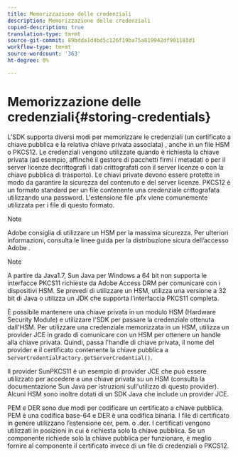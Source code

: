 ```yaml
---
title: Memorizzazione delle credenziali
description: Memorizzazione delle credenziali
copied-description: true
translation-type: tm+mt
source-git-commit: 89bdda1d4bd5c126f19ba75a819942df901183d1
workflow-type: tm+mt
source-wordcount: '363'
ht-degree: 0%

---
```



# Memorizzazione delle credenziali{#storing-credentials}

L’SDK supporta diversi modi per memorizzare le credenziali (un certificato a chiave pubblica e la relativa chiave privata associata) , anche in un file HSM o PKCS12. Le credenziali vengono utilizzate quando è richiesta la chiave privata (ad esempio, affinché il gestore di pacchetti firmi i metadati o per il server licenze decrittografi i dati crittografati con il server licenze o con la chiave pubblica di trasporto). Le chiavi private devono essere protette in modo da garantire la sicurezza del contenuto e del server licenze. PKCS12 è un formato standard per un file contenente una credenziale crittografata utilizzando una password. L&#39;estensione file .pfx viene comunemente utilizzata per i file di questo formato.

>[!NOTE]
>
>Adobe consiglia di utilizzare un HSM per la massima sicurezza. Per ulteriori informazioni, consulta le linee guida per la distribuzione sicura dell’accesso Adobe .

>[!NOTE]
>
>A partire da Java1.7, Sun Java per Windows a 64 bit non supporta le interfacce PKCS11 richieste da Adobe Access DRM per comunicare con i dispositivi HSM. Se prevedi di utilizzare un HSM, utilizza una versione a 32 bit di Java o utilizza un JDK che supporta l’interfaccia PKCS11 completa.

È possibile mantenere una chiave privata in un modulo HSM (Hardware Security Module) e utilizzare l&#39;SDK per passare la credenziale ottenuta dall&#39;HSM. Per utilizzare una credenziale memorizzata in un HSM, utilizza un provider JCE in grado di comunicare con un HSM per ottenere un handle alla chiave privata. Quindi, passa l&#39;handle di chiave privata, il nome del provider e il certificato contenente la chiave pubblica a `ServerCredentialFactory.getServerCredential()`.

Il provider SunPKCS11 è un esempio di provider JCE che può essere utilizzato per accedere a una chiave privata su un HSM (consulta la documentazione Sun Java per istruzioni sull&#39;utilizzo di questo provider). Alcuni HSM sono inoltre dotati di un SDK Java che include un provider JCE.

PEM e DER sono due modi per codificare un certificato a chiave pubblica. PEM è una codifica base-64 e DER è una codifica binaria. I file di certificato in genere utilizzano l’estensione cer, pem. o .der. I certificati vengono utilizzati in posizioni in cui è richiesta solo la chiave pubblica. Se un componente richiede solo la chiave pubblica per funzionare, è meglio fornire al componente il certificato invece di un file di credenziali o PKCS12.
